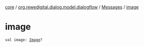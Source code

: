 [core](../../index.md) / [org.rewedigital.dialog.model.dialogflow](../index.md) / [Messages](index.md) / [image](./image.md)

# image

`val image: `[`Image`](../-image/index.md)`?`